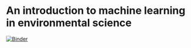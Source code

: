# An introduction to machine learning in environmental science

[![Binder](https://mybinder.org/badge_logo.svg)](https://mybinder.org/v2/gh/wkearn/evsc4002-machine-learning/master)
